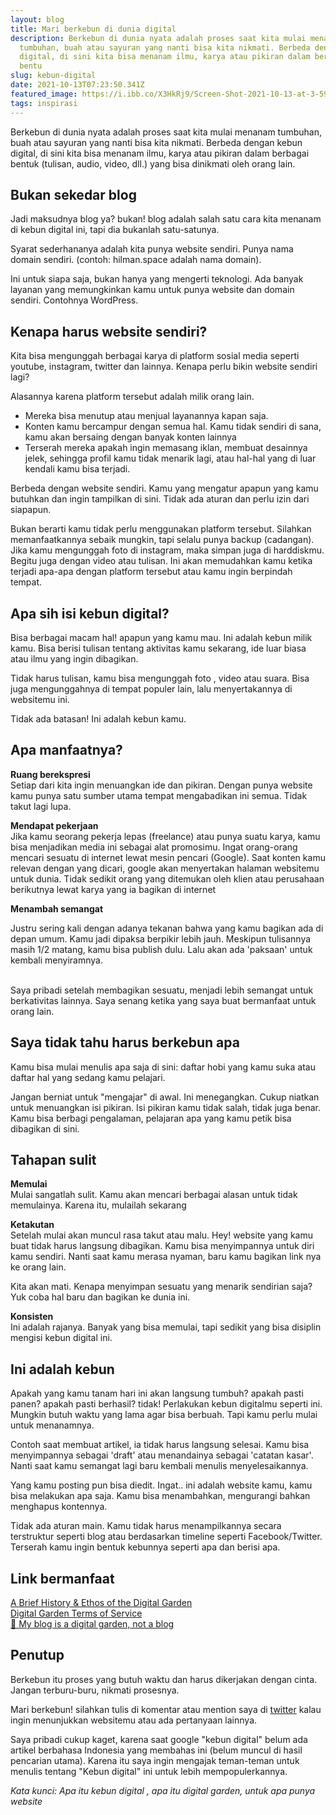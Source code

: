 ```yaml
---
layout: blog
title: Mari berkebun di dunia digital
description: Berkebun di dunia nyata adalah proses saat kita mulai menanam
  tumbuhan, buah atau sayuran yang nanti bisa kita nikmati. Berbeda dengan kebun
  digital, di sini kita bisa menanam ilmu, karya atau pikiran dalam berbagai
  bentu
slug: kebun-digital
date: 2021-10-13T07:23:50.341Z
featured_image: https://i.ibb.co/X3HkRj9/Screen-Shot-2021-10-13-at-3-59-51-PM.png
tags: inspirasi
---
```

Berkebun di dunia nyata adalah proses saat kita mulai menanam tumbuhan, buah atau sayuran yang nanti bisa kita nikmati. Berbeda dengan kebun digital, di sini kita bisa menanam ilmu, karya atau pikiran dalam berbagai bentuk (tulisan, audio, video, dll.) yang bisa dinikmati oleh orang lain.

## Bukan sekedar blog

Jadi maksudnya blog ya? bukan! blog adalah salah satu cara kita menanam di kebun digital ini, tapi dia bukanlah satu-satunya. 

Syarat sederhananya adalah kita punya website sendiri. Punya nama domain sendiri. (contoh: hilman.space adalah nama domain).

Ini untuk siapa saja, bukan hanya yang mengerti teknologi. Ada banyak layanan yang memungkinkan kamu untuk punya website dan domain sendiri. Contohnya WordPress.

## Kenapa harus website sendiri?

Kita bisa mengunggah berbagai karya di platform sosial media seperti youtube, instagram, twitter dan lainnya. Kenapa perlu bikin website sendiri lagi?

Alasannya karena platform tersebut adalah milik orang lain. 

* Mereka bisa menutup atau menjual layanannya kapan saja.
* Konten kamu bercampur dengan semua hal. Kamu tidak sendiri di sana, kamu akan bersaing dengan banyak konten lainnya
* Terserah mereka apakah ingin memasang iklan, membuat desainnya jelek, sehingga profil kamu tidak menarik lagi, atau hal-hal yang di luar kendali kamu bisa terjadi.

Berbeda dengan website sendiri. Kamu yang mengatur apapun yang kamu butuhkan dan ingin tampilkan di sini. Tidak ada aturan dan perlu izin dari siapapun.

Bukan berarti kamu tidak perlu menggunakan platform tersebut. Silahkan memanfaatkannya sebaik mungkin, tapi selalu punya backup (cadangan). Jika kamu mengunggah foto di instagram, maka simpan juga di harddiskmu. Begitu juga dengan video atau tulisan. Ini akan memudahkan kamu ketika terjadi apa-apa dengan platform tersebut atau kamu ingin berpindah tempat.

## Apa sih isi kebun digital?

Bisa berbagai macam hal! apapun yang kamu mau. Ini adalah kebun milik kamu. Bisa berisi tulisan tentang aktivitas kamu sekarang, ide luar biasa atau ilmu yang ingin dibagikan.

Tidak harus tulisan, kamu bisa mengunggah foto , video atau suara. Bisa juga mengunggahnya di tempat populer lain, lalu menyertakannya di websitemu ini. 

Tidak ada batasan! Ini adalah kebun kamu.

## Apa manfaatnya?

**Ruang berekspresi**\
Setiap dari kita ingin menuangkan ide dan pikiran. Dengan punya website kamu punya satu sumber utama tempat mengabadikan ini semua. Tidak takut lagi lupa.

**Mendapat pekerjaan**\
Jika kamu seorang pekerja lepas (freelance) atau punya suatu karya, kamu bisa menjadikan media ini sebagai alat promosimu. Ingat orang-orang mencari sesuatu di internet lewat mesin pencari (Google). Saat konten kamu relevan dengan yang dicari, google akan menyertakan halaman websitemu untuk dunia. Tidak sedikit orang yang ditemukan oleh klien atau perusahaan berikutnya lewat karya yang ia bagikan di internet

**Menambah semangat**

Justru sering kali dengan adanya tekanan bahwa yang kamu bagikan ada di depan umum. Kamu jadi dipaksa berpikir lebih jauh. Meskipun tulisannya masih 1/2 matang, kamu bisa publish dulu. Lalu akan ada 'paksaan' untuk kembali menyiramnya.

\
Saya pribadi setelah membagikan sesuatu, menjadi lebih semangat untuk berkativitas lainnya. Saya senang ketika yang saya buat bermanfaat untuk orang lain. 

## Saya tidak tahu harus berkebun apa

Kamu bisa mulai menulis apa saja di sini: daftar hobi yang kamu suka atau daftar hal yang sedang kamu pelajari.

Jangan berniat untuk "mengajar" di awal. Ini menegangkan. Cukup niatkan untuk menuangkan isi pikiran. Isi pikiran kamu tidak salah, tidak juga benar. Kamu bisa berbagi pengalaman, pelajaran apa yang kamu petik bisa dibagikan di sini.

## Tahapan sulit

**Memulai**\
Mulai sangatlah sulit. Kamu akan mencari berbagai alasan untuk tidak memulainya. Karena itu, mulailah sekarang

**Ketakutan**\
Setelah mulai akan muncul rasa takut atau malu. Hey! website yang kamu buat tidak harus langsung dibagikan. Kamu bisa menyimpannya untuk diri kamu sendiri. Nanti saat kamu merasa nyaman, baru kamu bagikan link nya ke orang lain.

Kita akan mati. Kenapa menyimpan sesuatu yang menarik sendirian saja? Yuk coba hal baru dan bagikan ke dunia ini.

**Konsisten**\
Ini adalah rajanya. Banyak yang  bisa memulai, tapi sedikit yang bisa disiplin mengisi kebun digital ini.

## Ini adalah kebun

Apakah yang kamu tanam hari ini akan langsung tumbuh? apakah pasti panen? apakah pasti berhasil? tidak! Perlakukan kebun digitalmu seperti ini. Mungkin butuh waktu yang lama agar bisa berbuah. Tapi kamu perlu mulai untuk menanamnya.

Contoh saat membuat artikel, ia tidak harus langsung selesai. Kamu bisa menyimpannya sebagai 'draft' atau menandainya sebagai 'catatan kasar'. Nanti saat kamu semangat lagi baru kembali menulis menyelesaikannya.

Yang kamu posting pun bisa diedit. Ingat.. ini adalah website kamu, kamu bisa melakukan apa saja. Kamu bisa menambahkan, mengurangi bahkan menghapus kontennya.

Tidak ada aturan main. Kamu tidak harus menampilkannya secara terstruktur seperti blog atau berdasarkan timeline seperti Facebook/Twitter. Terserah kamu ingin bentuk kebunnya seperti apa dan berisi apa.

## Link bermanfaat

[A Brief History & Ethos of the Digital Garden](https://maggieappleton.com/garden-history)\
[Digital Garden Terms of Service](https://www.swyx.io/digital-garden-tos/)\
[🌱 My blog is a digital garden, not a blog](https://joelhooks.com/digital-garden)

## Penutup

Berkebun itu proses yang butuh waktu dan harus dikerjakan dengan cinta. Jangan terburu-buru, nikmati prosesnya.

Mari berkebun! silahkan tulis di komentar atau mention saya di [twitter](https://twitter.com/hilmanski) kalau ingin menunjukkan websitemu atau ada pertanyaan lainnya.

Saya pribadi cukup kaget, karena saat google "kebun digital" belum ada artikel berbahasa Indonesia yang membahas ini (belum muncul di hasil pencarian utama). Karena itu saya ingin mengajak teman-teman untuk menulis tentang "Kebun digital" ini untuk lebih mempopulerkannya.

*Kata kunci: Apa itu kebun digital , apa itu digital garden, untuk apa punya website*